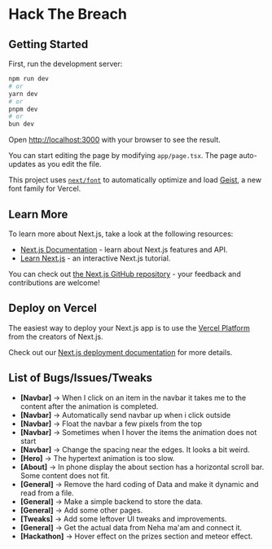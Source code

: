 # Hack The Breach

## Getting Started

First, run the development server:

```bash
npm run dev
# or
yarn dev
# or
pnpm dev
# or
bun dev
```

Open [http://localhost:3000](http://localhost:3000) with your browser to see the result.

You can start editing the page by modifying `app/page.tsx`. The page auto-updates as you edit the file.

This project uses [`next/font`](https://nextjs.org/docs/app/building-your-application/optimizing/fonts) to automatically optimize and load [Geist](https://vercel.com/font), a new font family for Vercel.

## Learn More

To learn more about Next.js, take a look at the following resources:

- [Next.js Documentation](https://nextjs.org/docs) - learn about Next.js features and API.
- [Learn Next.js](https://nextjs.org/learn) - an interactive Next.js tutorial.

You can check out [the Next.js GitHub repository](https://github.com/vercel/next.js) - your feedback and contributions are welcome!

## Deploy on Vercel

The easiest way to deploy your Next.js app is to use the [Vercel Platform](https://vercel.com/new?utm_medium=default-template&filter=next.js&utm_source=create-next-app&utm_campaign=create-next-app-readme) from the creators of Next.js.

Check out our [Next.js deployment documentation](https://nextjs.org/docs/app/building-your-application/deploying) for more details.

## List of Bugs/Issues/Tweaks

- **[Navbar]** -> When I click on an item in the navbar it takes me to the content after the animation is completed.
- **[Navbar]** -> Automatically send navbar up when i click outside
- **[Navbar]** -> Float the navbar a few pixels from the top
- **[Navbar]** -> Sometimes when I hover the items the animation does not start
- **[Navbar]** -> Change the spacing near the edges. It looks a bit weird.
- **[Hero]** -> The hypertext animation is too slow.
- **[About]** -> In phone display the about section has a horizontal scroll bar. Some content does not fit.
- **[General]** -> Remove the hard coding of Data and make it dynamic and read from a file.
- **[General]** -> Make a simple backend to store the data.
- **[General]** -> Add some other pages.
- **[Tweaks]** -> Add some leftover UI tweaks and improvements.
- **[General]** -> Get the actual data from Neha ma'am and connect it.
- **[Hackathon]** -> Hover effect on the prizes section and meteor effect.
